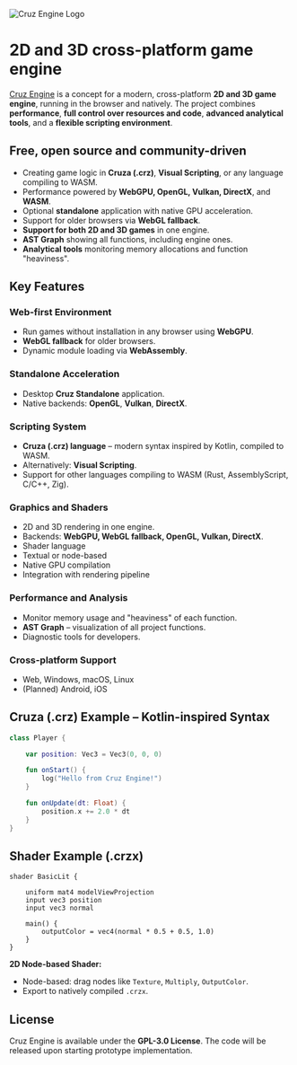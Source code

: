 

![Cruz Engine Logo](https://iili.io/KkA8rBa.png)

# 2D and 3D cross-platform game engine

[Cruz Engine](https://devsuperking.github.io/Cruz/) is a concept for a modern, cross-platform **2D and 3D game engine**, running in the browser and natively. The project combines **performance**, **full control over resources and code**, **advanced analytical tools**, and a **flexible scripting environment**.

## Free, open source and community-driven
- Creating game logic in **Cruza (.crz)**, **Visual Scripting**, or any language compiling to WASM.
- Performance powered by **WebGPU, OpenGL, Vulkan, DirectX**, and **WASM**.
- Optional **standalone** application with native GPU acceleration.
- Support for older browsers via **WebGL fallback**.
-  **Support for both 2D and 3D games** in one engine.
-  **AST Graph** showing all functions, including engine ones.
-  **Analytical tools** monitoring memory allocations and function "heaviness".

## Key Features

### Web-first Environment
- Run games without installation in any browser using **WebGPU**.
-  **WebGL fallback** for older browsers.
- Dynamic module loading via **WebAssembly**.

### Standalone Acceleration
- Desktop **Cruz Standalone** application.
- Native backends: **OpenGL**, **Vulkan**, **DirectX**.

### Scripting System
-  **Cruza (.crz) language** – modern syntax inspired by Kotlin, compiled to WASM.
- Alternatively: **Visual Scripting**.
- Support for other languages compiling to WASM (Rust, AssemblyScript, C/C++, Zig).

### Graphics and Shaders

- 2D and 3D rendering in one engine.
- Backends: **WebGPU, WebGL fallback, OpenGL, Vulkan, DirectX**.
-  Shader language
- Textual or node-based
- Native GPU compilation
- Integration with rendering pipeline

  

### Performance and Analysis
- Monitor memory usage and "heaviness" of each function.
-  **AST Graph** – visualization of all project functions.
- Diagnostic tools for developers.

### Cross-platform Support
- Web, Windows, macOS, Linux
- (Planned) Android, iOS

## Cruza (.crz) Example – Kotlin-inspired Syntax
```kotlin
class Player {

	var position: Vec3 = Vec3(0, 0, 0)

	fun onStart() {
		log("Hello from Cruz Engine!")
	}

	fun onUpdate(dt: Float) {
		position.x += 2.0 * dt
	}
}
```

## Shader Example (.crzx)
```
shader BasicLit {

	uniform mat4 modelViewProjection
	input vec3 position
	input vec3 normal

	main() {
		outputColor = vec4(normal * 0.5 + 0.5, 1.0)
	}
}
```

**2D Node-based Shader:**
- Node-based: drag nodes like `Texture`, `Multiply`, `OutputColor`.
- Export to natively compiled `.crzx`.

  
## License
Cruz Engine is available under the **GPL-3.0 License**. The code will be released upon starting prototype implementation.
